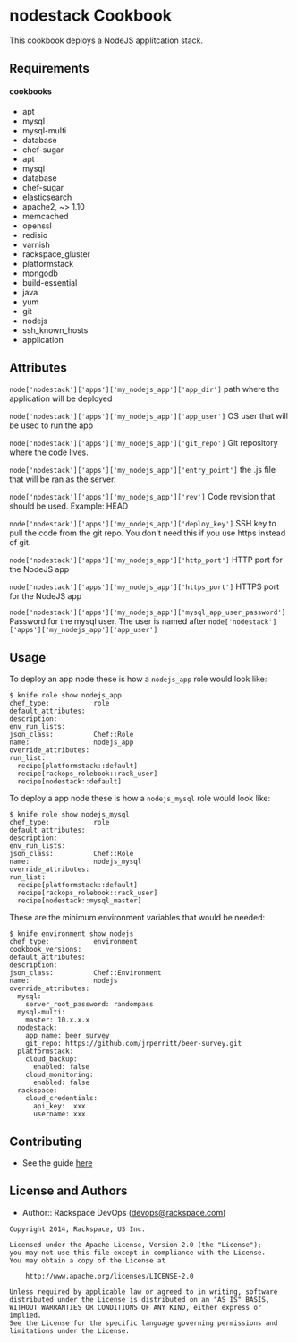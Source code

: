 nodestack Cookbook
==================
This cookbook deploys a NodeJS applitcation stack.

Requirements
------------

#### cookbooks
- apt
- mysql
- mysql-multi
- database
- chef-sugar
- apt
- mysql
- database
- chef-sugar
- elasticsearch
- apache2, ~> 1.10
- memcached
- openssl
- redisio
- varnish
- rackspace_gluster
- platformstack
- mongodb
- build-essential
- java
- yum
- git
- nodejs
- ssh_known_hosts
- application


Attributes
----------

`node['nodestack']['apps']['my_nodejs_app']['app_dir']` path where the application will be deployed

`node['nodestack']['apps']['my_nodejs_app']['app_user']` OS user that will be used to run the app

`node['nodestack']['apps']['my_nodejs_app']['git_repo']` Git repository where the code lives.

`node['nodestack']['apps']['my_nodejs_app']['entry_point']` the .js file that will be ran as the server.

`node['nodestack']['apps']['my_nodejs_app']['rev']` Code revision that should be used. Example: HEAD

`node['nodestack']['apps']['my_nodejs_app']['deploy_key']` SSH key to pull the code from the git repo. You don't need this if you use https instead of git.

`node['nodestack']['apps']['my_nodejs_app']['http_port']` HTTP port for the NodeJS app

`node['nodestack']['apps']['my_nodejs_app']['https_port']` HTTPS port for the NodeJS app

`node['nodestack']['apps']['my_nodejs_app']['mysql_app_user_password']` Password for the mysql user. The user is named after `node['nodestack']['apps']['my_nodejs_app']['app_user']`


Usage
-----
To deploy an app node these is how a `nodejs_app` role would look like:
```text
$ knife role show nodejs_app
chef_type:           role
default_attributes:
description:
env_run_lists:
json_class:          Chef::Role
name:                nodejs_app
override_attributes:
run_list:
  recipe[platformstack::default]
  recipe[rackops_rolebook::rack_user]
  recipe[nodestack::default]
```

To deploy a app node these is how a `nodejs_mysql` role would look like:
```text
$ knife role show nodejs_mysql
chef_type:           role
default_attributes:
description:
env_run_lists:
json_class:          Chef::Role
name:                nodejs_mysql
override_attributes:
run_list:
  recipe[platformstack::default]
  recipe[rackops_rolebook::rack_user]
  recipe[nodestack::mysql_master]
```

These are the minimum environment variables that would be needed:
```text
$ knife environment show nodejs
chef_type:           environment
cookbook_versions:
default_attributes:
description:
json_class:          Chef::Environment
name:                nodejs
override_attributes:
  mysql:
    server_root_password: randompass
  mysql-multi:
    master: 10.x.x.x
  nodestack:
    app_name: beer_survey
    git_repo: https://github.com/jrperritt/beer-survey.git
  platformstack:
    cloud_backup:
      enabled: false
    cloud_monitoring:
      enabled: false
  rackspace:
    cloud_credentials:
      api_key:  xxx
      username: xxx
```

Contributing
------------
* See the guide [here](https://github.com/rackspace-cookbooks/contributing/blob/master/CONTRIBUTING.md)

License and Authors
-------------------
- Author:: Rackspace DevOps (devops@rackspace.com)

```text
Copyright 2014, Rackspace, US Inc.

Licensed under the Apache License, Version 2.0 (the "License");
you may not use this file except in compliance with the License.
You may obtain a copy of the License at

    http://www.apache.org/licenses/LICENSE-2.0

Unless required by applicable law or agreed to in writing, software
distributed under the License is distributed on an "AS IS" BASIS,
WITHOUT WARRANTIES OR CONDITIONS OF ANY KIND, either express or implied.
See the License for the specific language governing permissions and
limitations under the License.
```
